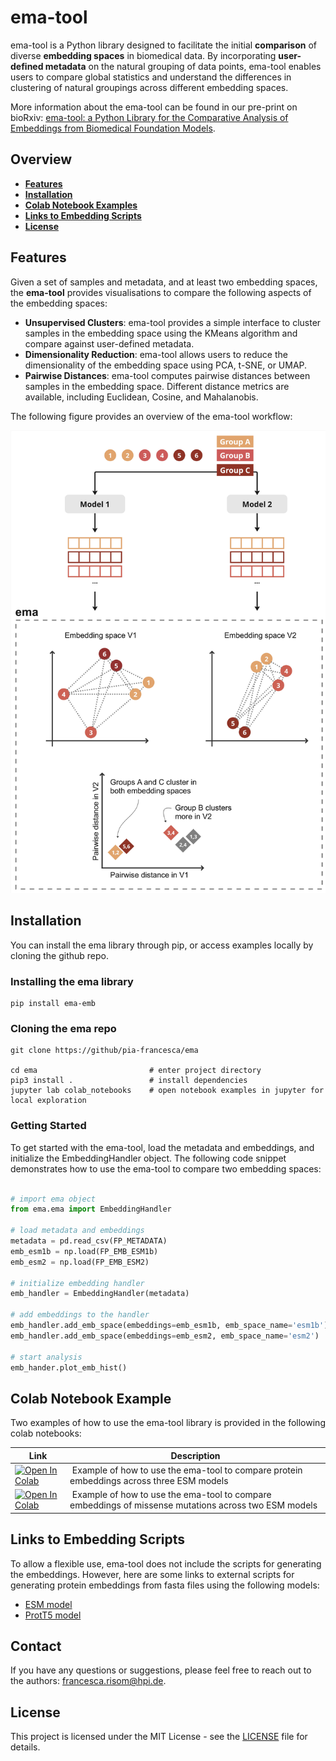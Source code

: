 # ema-tool

ema-tool is a Python library designed to facilitate the initial **comparison** of diverse **embedding spaces** in biomedical data. By incorporating **user-defined metadata** on the natural grouping of data points, ema-tool enables users to compare global statistics and understand the differences in clustering of natural groupings across different embedding spaces.

More information about the ema-tool can be found in our pre-print on bioRxiv: [ema-tool: a Python Library for the Comparative Analysis of Embeddings from Biomedical Foundation Models](https://www.biorxiv.org/content/10.1101/2024.06.21.600139v1).

## Overview

- **[Features](#features)**
- **[Installation](#installation)**
- **[Colab Notebook Examples](#colab-notebook-examples)**
- **[Links to Embedding Scripts](#links-to-embedding-scripts)**
- **[License](#license)**

## Features

Given a set of samples and metadata, and at least two embedding spaces, the **ema-tool** provides visualisations to compare the following aspects of the embedding spaces:

- **Unsupervised Clusters**: ema-tool provides a simple interface to cluster samples in the embedding space using the KMeans algorithm and compare against user-defined metadata.
- **Dimensionality Reduction**: ema-tool allows users to reduce the dimensionality of the embedding space using PCA, t-SNE, or UMAP.
- **Pairwise Distances**: ema-tool computes pairwise distances between samples in the embedding space. Different distance metrics are available, including Euclidean, Cosine, and Mahalanobis.

The following figure provides an overview of the ema-tool workflow:

![ema-tool](images/ema_overview.jpg)


## Installation

You can install the ema library through pip, or access examples locally by cloning the github repo.

### Installing the ema library
```
pip install ema-emb
```

### Cloning the ema repo
```
git clone https://github/pia-francesca/ema

cd ema                         # enter project directory
pip3 install .                 # install dependencies
jupyter lab colab_notebooks    # open notebook examples in jupyter for local exploration
```

### Getting Started

To get started with the ema-tool, load the metadata and embeddings, and initialize the EmbeddingHandler object. The following code snippet demonstrates how to use the ema-tool to compare two embedding spaces:

```python

# import ema object
from ema.ema import EmbeddingHandler

# load metadata and embeddings
metadata = pd.read_csv(FP_METADATA)
emb_esm1b = np.load(FP_EMB_ESM1b)
emb_esm2 = np.load(FP_EMB_ESM2)

# initialize embedding handler
emb_handler = EmbeddingHandler(metadata)

# add embeddings to the handler
emb_handler.add_emb_space(embeddings=emb_esm1b, emb_space_name='esm1b')
emb_handler.add_emb_space(embeddings=emb_esm2, emb_space_name='esm2')

# start analysis
emb_hander.plot_emb_hist()

```


## Colab Notebook Example

Two examples of how to use the ema-tool library is provided in the following colab notebooks: 

| Link | Description |
|---------|-------------|
[![Open In Colab](https://colab.research.google.com/assets/colab-badge.svg)](https://colab.research.google.com/github/pia-francesca/ema/blob/main/colab_notebooks/application_example_ion_channel_proteins.ipynb) | Example of how to use the ema-tool to compare protein embeddings across three ESM models
[![Open In Colab](https://colab.research.google.com/assets/colab-badge.svg)](https://colab.research.google.com/github/pia-francesca/ema/blob/main/colab_notebooks/application_example_HCN1_variants.ipynb) | Example of how to use the ema-tool to compare embeddings of missense mutations across two ESM models


## Links to Embedding Scripts

To allow a flexible use, ema-tool does not include the scripts for generating the embeddings. However, here are some links to external scripts for generating protein embeddings from fasta files using the following models:

- [ESM model](https://github.com/facebookresearch/esm?tab=readme-ov-file#compute-embeddings-in-bulk-from-fasta-)
- [ProtT5 model](https://github.com/agemagician/ProtTrans#-quick-start)

## Contact 

If you have any questions or suggestions, please feel free to reach out to the authors: francesca.risom@hpi.de.

## License
This project is licensed under the MIT License - see the [LICENSE](LICENSE) file for details.
